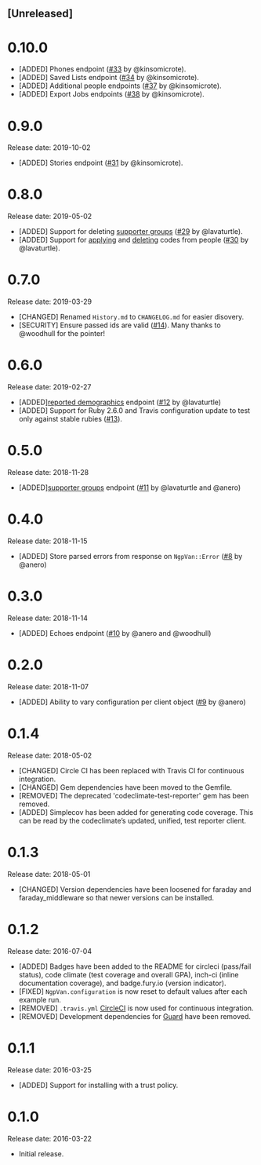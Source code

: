 ## [Unreleased]

# 0.10.0

- [ADDED] Phones endpoint ([#33](https://github.com/christopherstyles/ngp_van/pull/33) by @kinsomicrote).
- [ADDED] Saved Lists endpoint ([#34](https://github.com/christopherstyles/ngp_van/pull/34) by @kinsomicrote).
- [ADDED] Additional people endpoints ([#37](https://github.com/christopherstyles/ngp_van/pull/37) by @kinsomicrote).
- [ADDED] Export Jobs endpoints ([#38](https://github.com/christopherstyles/ngp_van/pull/38) by @kinsomicrote).

# 0.9.0

Release date: 2019-10-02

- [ADDED] Stories endpoint ([#31](https://github.com/christopherstyles/ngp_van/pull/31) by @kinsomicrote).

# 0.8.0

Release date: 2019-05-02

- [ADDED] Support for deleting [supporter groups](https://developers.everyaction.com/van-api#supporter-groups-delete-supportergroups--supportergroupid) ([#29](https://github.com/christopherstyles/ngp_van/pull/29) by @lavaturtle).
- [ADDED] Support for [applying](https://developers.everyaction.com/van-api#people-post-people--vanid--codes) and [deleting](https://developers.everyaction.com/van-api#people-delete-people--vanid--codes--codeid) codes from people ([#30](https://github.com/christopherstyles/ngp_van/pull/30) by @lavaturtle).

# 0.7.0

Release date: 2019-03-29

- [CHANGED] Renamed `History.md` to `CHANGELOG.md` for easier disovery.
- [SECURITY] Ensure passed ids are valid ([#14](https://github.com/christopherstyles/ngp_van/pull/14)). Many thanks to @woodhull for the pointer!

# 0.6.0

Release date: 2019-02-27

- [ADDED][reported demographics](https://developers.ngpvan.com/van-api#reported-demographics) endpoint ([#12](https://github.com/christopherstyles/ngp_van/pull/12) by @lavaturtle)
- [ADDED] Support for Ruby 2.6.0 and Travis configuration update to test only against stable rubies ([#13](https://github.com/christopherstyles/ngp_van/pull/13)).

# 0.5.0

Release date: 2018-11-28

- [ADDED][supporter groups](https://developers.everyaction.com/van-api#supporter-groups) endpoint ([#11](https://github.com/christopherstyles/ngp_van/pull/11) by @lavaturtle and @anero)

# 0.4.0

Release date: 2018-11-15

- [ADDED] Store parsed errors from response on `NgpVan::Error` ([#8](https://github.com/christopherstyles/ngp_van/pull/8) by @anero)

# 0.3.0

Release date: 2018-11-14

- [ADDED] Echoes endpoint ([#10](https://github.com/christopherstyles/ngp_van/pull/10) by @anero and @woodhull)

# 0.2.0

Release date: 2018-11-07

- [ADDED] Ability to vary configuration per client object ([#9](https://github.com/christopherstyles/ngp_van/pull/9) by @anero)

# 0.1.4

Release date: 2018-05-02

- [CHANGED] Circle CI has been replaced with Travis CI for continuous integration.
- [CHANGED] Gem dependencies have been moved to the Gemfile.
- [REMOVED] The deprecated 'codeclimate-test-reporter' gem has been removed.
- [ADDED] Simplecov has been added for generating code coverage. This can be read by the codeclimate’s updated, unified, test reporter client.

# 0.1.3

Release date: 2018-05-01

- [CHANGED] Version dependencies have been loosened for faraday and faraday_middleware so that newer versions can be installed.

# 0.1.2

Release date: 2016-07-04

- [ADDED] Badges have been added to the README for circleci (pass/fail status), code climate (test coverage and overall GPA), inch-ci (inline documentation coverage), and badge.fury.io (version indicator).
- [FIXED] `NgpVan.configuration` is now reset to default values after each example run.
- [REMOVED] `.travis.yml` [CircleCI](circleci.com) is now used for continuous integration.
- [REMOVED] Development dependencies for [Guard](https://github.com/guard/guard) have been removed.

# 0.1.1

Release date: 2016-03-25

- [ADDED] Support for installing with a trust policy.

# 0.1.0

Release date: 2016-03-22

- Initial release.
